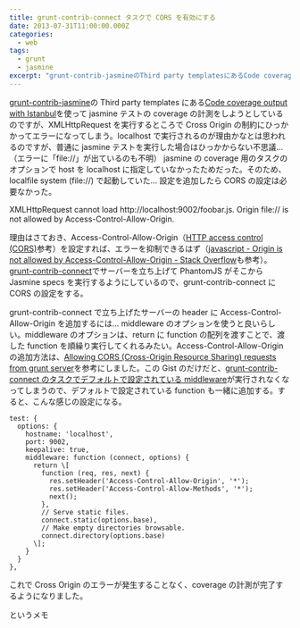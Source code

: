 ```yaml
---
title: grunt-contrib-connect タスクで CORS を有効にする
date: 2013-07-31T11:00:00.000Z
categories:
  - web
tags:
  - grunt
  - jasmine
excerpt: "grunt-contrib-jasmineのThird party templatesにあるCode coverage output with Istanbulを使ってjasmineテストのcoverageの計測をしようとしているのですが、XMLHttpRequestを実行するところでCross Originの制約にひっかかってエラーになってしまう。localhostで実行されるのが理由かなとは思われるのですが、普通にjasmineテストを実行した場合はひっかからない不思議...（エラーに「file://」が出ているのも不明） jasmineのcoverage用のタスクのオプションでhostをlocalhostに指定していなかったためだった。そのため、localfile system (file://) で起動していた... 設定を追加したらCORSの設定は必要なかった。"
---
```


[grunt-contrib-jasmine](https://github.com/gruntjs/grunt-contrib-jasmine)の Third party templates にある[Code coverage output with Istanbul](https://github.com/maenu/grunt-template-jasmine-istanbul)を使って jasmine テストの coverage の計測をしようとしているのですが、XMLHttpRequest を実行するところで Cross Origin の制約にひっかかってエラーになってしまう。localhost で実行されるのが理由かなとは思われるのですが、普通に jasmine テストを実行した場合はひっかからない不思議...（エラーに「file://」が出ているのも不明） jasmine の coverage 用のタスクのオプションで host を localhost に指定していなかったためだった。そのため、localfile system (file://) で起動していた... 設定を追加したら CORS の設定は必要なかった。

XMLHttpRequest cannot load http://localhost:9002/foobar.js.
Origin file:// is not allowed by Access-Control-Allow-Origin.

理由はさておき、Access-Control-Allow-Origin（[HTTP access control (CORS)](https://developer.mozilla.org/ja/docs/HTTP_access_control)参考）を設定すれば、エラーを抑制できるはず（[javascript - Origin is not allowed by Access-Control-Allow-Origin - Stack Overflow](http://stackoverflow.com/questions/10143093/origin-is-not-allowed-by-access-control-allow-origin)も参考）。[grunt-contrib-connect](https://github.com/gruntjs/grunt-contrib-connect)でサーバーを立ち上げて PhantomJS がそこから Jasmine specs を実行するようにしているので、grunt-contrib-connect に CORS の設定をする。

grunt-contrib-connect で立ち上げたサーバーの header に Access-Control-Allow-Origin を追加するには... middleware のオプションを使うと良いらしい。middleware のオプションは、return に function の配列を渡すことで、渡した function を順繰り実行してくれるみたい。Access-Control-Allow-Origin の追加方法は、[Allowing CORS (Cross-Origin Resource Sharing) requests from grunt server](https://gist.github.com/Vp3n/5340891)を参考にしました。この Gist のだけだと、[grunt-contrib-connect のタスクでデフォルトで設定されている middleware](https://github.com/gruntjs/grunt-contrib-connect/blob/master/tasks/connect.js)が実行されなくなってしまうので、デフォルトで設定されている function も一緒に追加する。すると、こんな感じの設定になる。

```
test: {
  options: {
    hostname: 'localhost',
    port: 9002,
    keepalive: true,
    middleware: function (connect, options) {
      return \[
        function (req, res, next) {
          res.setHeader('Access-Control-Allow-Origin', '*');
          res.setHeader('Access-Control-Allow-Methods', '*');
          next();
        },
        // Serve static files.
        connect.static(options.base),
        // Make empty directories browsable.
        connect.directory(options.base)
      \];
    }
  }
},
```

これで Cross Origin のエラーが発生することなく、coverage の計測が完了するようになりました。

というメモ
